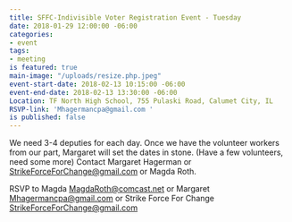 ```yaml
---
title: SFFC-Indivisible Voter Registration Event - Tuesday
date: 2018-01-29 12:00:00 -06:00
categories:
- event
tags:
- meeting
is featured: true
main-image: "/uploads/resize.php.jpeg"
event-start-date: 2018-02-13 10:15:00 -06:00
event-end-date: 2018-02-13 13:30:00 -06:00
Location: TF North High School, 755 Pulaski Road, Calumet City, IL
RSVP-link: 'Mhagermancpa@gmail.com '
is published: false
---
```


We need 3-4 deputies for each day. Once we have the volunteer workers from our part, Margaret will set the dates in stone. (Have a few volunteers, need some more) Contact Margaret Hagerman or [StrikeForceForChange@gmail.com](StrikeForceForChange@gmail.com) or Magda Roth.  


RSVP to Magda [MagdaRoth@comcast.net](MagdaRoth@comcast.net)
or Margaret [Mhagermancpa@gmail.com](Mhagermancpa@gmail.com)
or Strike Force For Change [StrikeForceForChange@gmail.com](StrikeForceForChange@gmail.com)